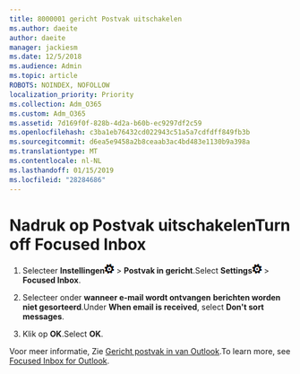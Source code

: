 ```yaml
---
title: 8000001 gericht Postvak uitschakelen
ms.author: daeite
author: daeite
manager: jackiesm
ms.date: 12/5/2018
ms.audience: Admin
ms.topic: article
ROBOTS: NOINDEX, NOFOLLOW
localization_priority: Priority
ms.collection: Adm_O365
ms.custom: Adm_O365
ms.assetid: 7d169f0f-828b-4d2a-b60b-ec9297df2c59
ms.openlocfilehash: c3ba1eb76432cd022943c51a5a7cdfdff849fb3b
ms.sourcegitcommit: d6ea5e9458a2b8ceaab3ac4bd483e1130b9a398a
ms.translationtype: MT
ms.contentlocale: nl-NL
ms.lasthandoff: 01/15/2019
ms.locfileid: "28284686"
---
```

# <a name="turn-off-focused-inbox"></a><span data-ttu-id="54dd5-102">Nadruk op Postvak uitschakelen</span><span class="sxs-lookup"><span data-stu-id="54dd5-102">Turn off Focused Inbox</span></span>

1. <span data-ttu-id="54dd5-103">Selecteer **Instellingen**![instellingen](media/f4b2e798-fff1-4a14-931f-5677a4543b58.png) \> **Postvak in gericht**.</span><span class="sxs-lookup"><span data-stu-id="54dd5-103">Select **Settings**![Settings](media/f4b2e798-fff1-4a14-931f-5677a4543b58.png) \> **Focused Inbox**.</span></span>
    
2. <span data-ttu-id="54dd5-104">Selecteer onder **wanneer e-mail wordt ontvangen** **berichten worden niet gesorteerd**.</span><span class="sxs-lookup"><span data-stu-id="54dd5-104">Under **When email is received**, select **Don't sort messages**.</span></span>
    
3. <span data-ttu-id="54dd5-105">Klik op **OK**.</span><span class="sxs-lookup"><span data-stu-id="54dd5-105">Select **OK**.</span></span>
    
<span data-ttu-id="54dd5-106">Voor meer informatie, Zie [Gericht postvak in van Outlook](https://go.microsoft.com/fwlink/p/?linkid=873108).</span><span class="sxs-lookup"><span data-stu-id="54dd5-106">To learn more, see [Focused Inbox for Outlook](https://go.microsoft.com/fwlink/p/?linkid=873108).</span></span>
  

